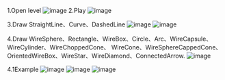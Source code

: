 
1.Open level
![image](https://github.com/1157457050/UE5Plugins/assets/41888007/addaf9b1-971d-4020-b8e4-71419c4b631f)
2.Play
![image](https://github.com/1157457050/UE5Plugins/assets/41888007/dadf5b86-0f08-4a5b-84ab-fa753c78e799)

3.Draw StraightLine、Curve、DashedLine
![image](https://github.com/1157457050/UE5Plugins/assets/41888007/4219a731-60af-4234-a26a-e72fa3e5c22f)
![image](https://github.com/1157457050/UE5Plugins/assets/41888007/883107b7-e8d1-43c1-863f-8cd3223b8eb4)

4.Draw WireSphere、Rectangle、WireBox、Circle、Arc、WireCapsule、WireCylinder、WireChoppedCone、
WireCone、WireSphereCappedCone、OrientedWireBox、WireStar、WireDiamond、ConnectedArrow.
![image](https://github.com/1157457050/UE5Plugins/assets/41888007/45518c58-213c-46be-b2f8-d81fb473b44e)

4.1Example
![image](https://github.com/1157457050/UE5Plugins/assets/41888007/882f3013-b066-4810-9999-8f6fe5f5e5f8)
![image](https://github.com/1157457050/UE5Plugins/assets/41888007/7741bf89-0b72-4bec-8468-7c42f9c9ae63)
![image](https://github.com/1157457050/UE5Plugins/assets/41888007/d5b9f28f-3f00-4f86-89e0-5b00d826b71b)

